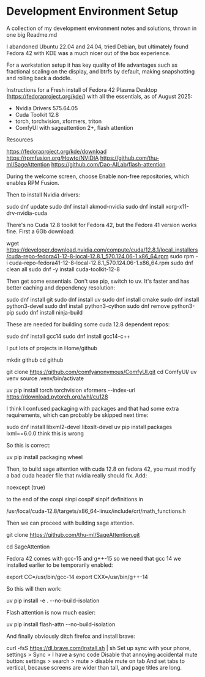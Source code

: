 # Development Environment Setup

A collection of my development environment notes and solutions, thrown in one big Readme.md

I abandoned Ubuntu 22.04 and 24.04, tried Debian, but ultimately found Fedora 42 with KDE was a much nicer out of the box experience.

For a workstation setup it has key quality of life advantages such as fractional scaling on the display, and btrfs by default, making snapshotting and rolling back a doddle.

Instructions for a Fresh install of Fedora 42 Plasma Desktop (https://fedoraproject.org/kde/) with all the essentials, as of August 2025:

- Nvidia Drivers 575.64.05
- Cuda Toolkit 12.8
- torch, torchvision, xformers, triton
- ComfyUI with sageattention 2+, flash attention

Resources

https://fedoraproject.org/kde/download
https://rpmfusion.org/Howto/NVIDIA
https://github.com/thu-ml/SageAttention
https://github.com/Dao-AILab/flash-attention

During the welcome screen, choose Enable non-free repositories, which enables RPM Fusion.

Then to install Nvidia drivers:

sudo dnf update
sudo dnf install akmod-nvidia
sudo dnf install xorg-x11-drv-nvidia-cuda

There's no Cuda 12.8 toolkit for Fedora 42, but the Fedora 41 version works fine. First a 6Gb download:

wget https://developer.download.nvidia.com/compute/cuda/12.8.1/local_installers/cuda-repo-fedora41-12-8-local-12.8.1_570.124.06-1.x86_64.rpm
sudo rpm -i cuda-repo-fedora41-12-8-local-12.8.1_570.124.06-1.x86_64.rpm
sudo dnf clean all
sudo dnf -y install cuda-toolkit-12-8

Then get some essentials. Don't use pip, switch to uv. It's faster and has better caching and dependency resolution:

sudo dnf install git
sudo dnf install uv
sudo dnf install cmake
sudo dnf install python3-devel
sudo dnf install python3-cython
sudo dnf remove python3-pip
sudo dnf install ninja-build

These are needed for building some cuda 12.8 dependent repos:

sudo dnf install gcc14
sudo dnf install gcc14-c++

I put lots of projects in Home/github

mkdir github
cd github

git clone https://github.com/comfyanonymous/ComfyUI.git
cd ComfyUI/
uv venv
source .venv/bin/activate

uv pip install torch torchvision xformers --index-url https://download.pytorch.org/whl/cu128

I think I confused packaging with packages and that had some extra requirements, which can probably be skipped next time:

sudo dnf install libxml2-devel libxslt-devel
uv pip install packages lxml==6.0.0 think this is wrong

So this is correct:

uv pip install packaging wheel

Then, to build sage attention with cuda 12.8 on fedora 42, you must modify a bad cuda header file that nvidia really should fix. Add:

noexcept (true)

to the end of the cospi sinpi cospif sinpif definitions in

/usr/local/cuda-12.8/targets/x86_64-linux/include/crt/math_functions.h

Then we can proceed with building sage attention.

git clone https://github.com/thu-ml/SageAttention.git

cd SageAttention

Fedora 42 comes with gcc-15 and g++-15 so we need that gcc 14 we installed earlier to be temporarily enabled:

export CC=/usr/bin/gcc-14
export CXX=/usr/bin/g++-14

So this will then work:

uv pip install -e . --no-build-isolation

Flash attention is now much easier:

uv pip install flash-attn --no-build-isolation

And finally obviously ditch firefox and install brave:

curl -fsS https://dl.brave.com/install.sh | sh
Set up sync with your phone, settings > Sync > I have a sync code
Disable that annoying accidental mute button: settings > search > mute > disable mute on tab
And set tabs to vertical, because screens are wider than tall, and page titles are long.



